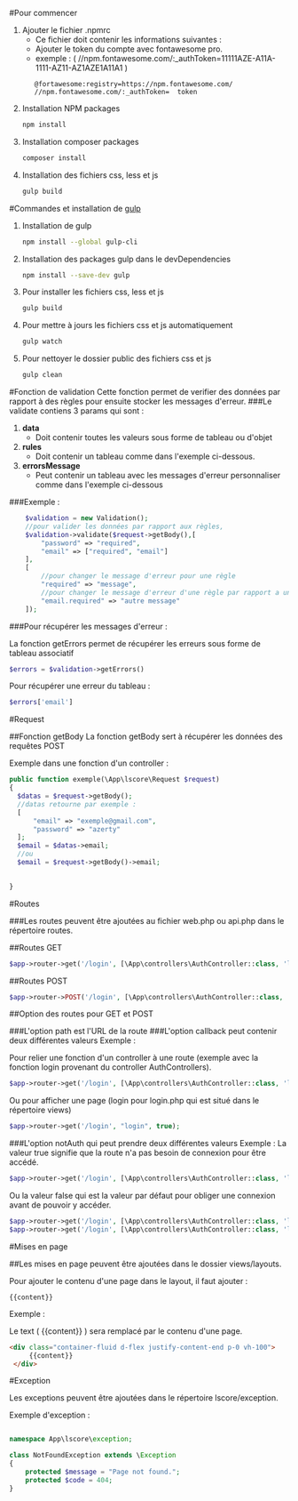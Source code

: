<!-- POUR COMMENCER -->
#Pour commencer

1. Ajouter le fichier .npmrc
   - Ce fichier doit contenir les informations suivantes : 
   - Ajouter le token du compte avec fontawesome pro.
   - exemple : (  //npm.fontawesome.com/:_authToken=11111AZE-A11A-1111-AZ11-AZ1AZE1A11A1 )
   ```text
      @fortawesome:registry=https://npm.fontawesome.com/
      //npm.fontawesome.com/:_authToken=  token 
   ``` 
2. Installation NPM packages
   ```sh
   npm install
   ```
3. Installation composer packages
   ```sh
   composer install
   ```
4. Installation des fichiers css, less et js
   ```sh
   gulp build
   ```
<!-- Commandes et installation de GULP -->   
#Commandes et installation de [gulp](https://gulpjs.com/docs/en/getting-started/quick-start)

1. Installation de gulp
   ```sh
   npm install --global gulp-cli   
   ```
2. Installation des packages gulp dans le devDependencies
   ```sh
   npm install --save-dev gulp
   ```
4. Pour installer les fichiers css, less et js
   ```sh
   gulp build
   ```
5. Pour mettre à jours les fichiers css et js automatiquement
   ```sh
   gulp watch    
   ```
6. Pour nettoyer le dossier public des fichiers css et js
   ```sh
   gulp clean
   ```



<!-- FONCTION VALIDATE -->
#Fonction de validation
Cette fonction permet de verifier des données par rapport à des règles pour ensuite stocker les messages d'erreur.
###Le validate contiens 3 params qui sont : <br>
1. **data** 
    - Doit contenir toutes les valeurs sous forme de tableau ou d'objet
2. **rules**
    - Doit contenir un tableau comme dans l'exemple ci-dessous.
3. **errorsMessage**
    - Peut contenir un tableau avec les messages d'erreur personnaliser comme dans l'exemple ci-dessous

###Exemple :    
```php
    $validation = new Validation();
    //pour valider les données par rapport aux règles,
    $validation->validate($request->getBody(),[
        "password" => "required",
        "email" => ["required", "email"]
    ],
    [
        //pour changer le message d'erreur pour une règle  
        "required" => "message",
        //pour changer le message d'erreur d'une règle par rapport a un champ
        "email.required" => "autre message"
    ]);
```
###Pour récupérer les messages d'erreur :

La fonction getErrors permet de récupérer les erreurs sous forme de tableau associatif
```php
$errors = $validation->getErrors()
```
Pour récupérer une erreur du tableau : 
```php
$errors['email']
```
<!-- REQUEST -->
#Request

##Fonction getBody
La fonction getBody sert à récupérer les données des requêtes POST

Exemple dans une fonction d'un controller : 
```php
public function exemple(\App\lscore\Request $request)
{
  $datas = $request->getBody();
  //datas retourne par exemple :
  [
      "email" => "exemple@gmail.com",
      "password" => "azerty"
  ];
  $email = $datas->email;
  //ou 
  $email = $request->getBody()->email;

  
}
```
<!-- Routes -->
#Routes

###Les routes peuvent être ajoutées au fichier web.php ou api.php dans le répertoire routes.

##Routes GET

```php
$app->router->get('/login', [\App\controllers\AuthController::class, 'login'], true);
```

##Routes POST

```php
$app->router->POST('/login', [\App\controllers\AuthController::class, 'login'], true);
```
##Option des routes pour GET et POST

###L'option path est l'URL de la route
###L'option callback peut contenir deux différentes valeurs 
Exemple : 

Pour relier une fonction d'un controller à une route (exemple avec la fonction login provenant du controller AuthControllers).

```php
$app->router->get('/login', [\App\controllers\AuthController::class, 'login'], true);
```
Ou pour afficher une page (login pour login.php qui est situé dans le répertoire views)
```php
$app->router->get('/login', "login", true);
```
###L'option notAuth qui peut prendre deux différentes valeurs
Exemple :
La valeur true signifie que la route n'a pas besoin de connexion pour être accédé.

```php
$app->router->get('/login', [\App\controllers\AuthController::class, 'login'], true);
```
Ou la valeur false qui est la valeur par défaut pour obliger une connexion avant de pouvoir y accéder.

```php
$app->router->get('/login', [\App\controllers\AuthController::class, 'login'], false);
$app->router->get('/login', [\App\controllers\AuthController::class, 'login']);
```

<!-- Mises en page -->
#Mises en page

##Les mises en page peuvent être ajoutées dans le dossier views/layouts.

Pour ajouter le contenu d'une page dans le layout, il faut ajouter : 

```text
{{content}}
```
Exemple :

Le text ( {{content}} ) sera remplacé par le contenu d'une page.
```html
<div class="container-fluid d-flex justify-content-end p-0 vh-100">
     {{content}}
 </div>
```
<!-- Exception -->
#Exception

Les exceptions peuvent être ajoutées dans le répertoire lscore/exception.

Exemple d'exception :
```php

namespace App\lscore\exception;

class NotFoundException extends \Exception
{
    protected $message = "Page not found.";
    protected $code = 404;
}
```

